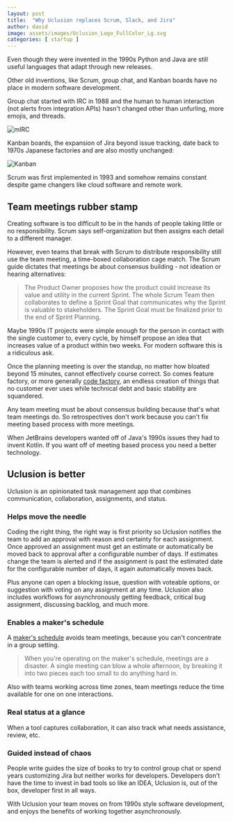 ```yaml
---
layout: post
title:  "Why Uclusion replaces Scrum, Slack, and Jira"
author: david
image: assets/images/Uclusion_Logo_FullColor_Lg.svg
categories: [ startup ]
---
```

Even though they were invented in the 1990s Python and Java are still useful languages that adapt through new releases.

Other old inventions, like Scrum, group chat, and Kanban boards have no place in modern software development.

Group chat started with IRC in 1988 and the human to human interaction (not alerts from integration APIs) 
hasn't changed other than unfurling, more emojis, and threads. 

<img src="{{ site.baseurl }}/assets/images/mirc.jpg" alt="mIRC" />

Kanban boards, the expansion of Jira beyond issue tracking, date back to 1970s Japanese factories and are 
also mostly unchanged:

<img src="{{ site.baseurl }}/assets/images/kalaban-767x500.jpg" style="max-width: 40rem" alt="Kanban" />

Scrum was first implemented in 1993 and somehow remains constant despite game changers like cloud software and remote 
work.

## Team meetings rubber stamp
Creating software is too difficult to be in the hands of people taking little or no responsibility. Scrum says 
self-organization but then assigns each detail to a different manager.

However, even teams that break with Scrum to distribute responsibility still use the team meeting, a time-boxed 
collaboration cage match. The Scrum guide dictates that meetings be about consensus building - not ideation 
or hearing alternatives:

>The Product Owner proposes how the product could increase its value and utility in the current Sprint. The whole Scrum Team then collaborates to define a Sprint Goal that communicates why the Sprint is valuable to stakeholders. The Sprint Goal must be finalized prior to the end of Sprint Planning.

Maybe 1990s IT projects were simple enough for the person in contact with the single customer to, every cycle, by 
himself propose an idea that increases value of a product within two weeks. For modern software this is a ridiculous 
ask.

Once the planning meeting is over the standup, no matter how bloated beyond 15 minutes, cannot effectively course
correct. So comes feature factory, or more generally [code factory]({{site.baseurl}}/startup/2021/08/16/code-factory.html),
an endless creation of things that no customer ever uses while technical debt and basic stability are squandered.

Any team meeting must be about consensus building because that's what team meetings do. So 
retrospectives don't work because you can't fix meeting based process with more meetings. 

When JetBrains developers wanted off of Java's 1990s issues they had to invent Kotlin. If you want off of meeting
based process you need a better technology.

## Uclusion is better
Uclusion is an opinionated task management app that combines communication, collaboration, assignments, and status.

### Helps move the needle
Coding the right thing, the right way is first priority so Uclusion notifies the team to add an approval with reason 
and certainty for each assignment. Once approved an assignment must get an estimate or automatically be moved back
to approval after a configurable number of days. If estimates change the team is alerted and if the assignment is past 
the estimated date for the configurable number of days, it again automatically moves back.

Plus anyone can open a blocking issue, question with voteable options, or suggestion with voting on any assignment at 
any time. Uclusion also includes workflows for asynchronously getting feedback, critical bug assignment, discussing 
backlog, and much more.

### Enables a maker's schedule
A [maker's schedule](https://www.paulgraham.com/makersschedule.html) avoids team meetings, because you can't concentrate in a group setting.

>When you're operating on the maker's schedule, meetings are a disaster. A single meeting can blow a whole afternoon, by breaking it into two pieces each too small to do anything hard in.

Also with teams working across time zones, team meetings reduce the time available for one on one interactions.

### Real status at a glance
When a tool captures collaboration, it can also track what needs assistance, review, etc.

### Guided instead of chaos
People write guides the size of books to try to control group chat or spend years customizing Jira but neither works
for developers. Developers don't have the time to invest in bad tools so like an IDEA, Uclusion is, out of the box,
developer first in all ways.

With Uclusion your team moves on from 1990s style software development, and enjoys the benefits of working
together asynchronously.






